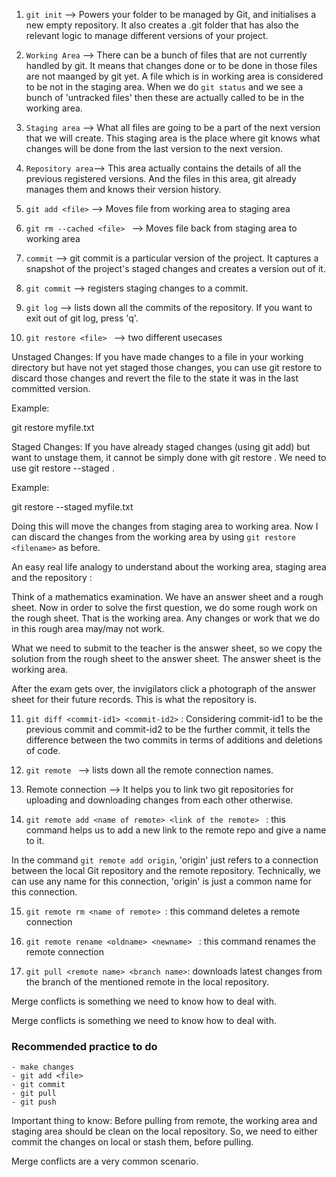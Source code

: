 1. `git init` --> Powers your folder to be managed by Git, and initialises a new empty repository. It also creates a .git folder that has also the relevant logic to manage different versions of your project.

2. `Working Area` --> There can be a bunch of files that are not currently handled by git. It means that changes done or to be done in those files are not maanged by git yet. A file which is in working area is considered to be not in the staging area. When we do `git status` and we see a bunch of 'untracked files' then these are actually called to be in the working area.

3. `Staging area` --> What all files are going to be a part of the next version that we will create. This staging area is the place where git knows what changes will be done from the last version to the next version.

4. `Repository area`--> This area actually contains the details of all the previous registered versions. And the files in this area, git already manages them and knows their version history.

5. `git add <file>` --> Moves file from working area to staging area

6. `git rm --cached <file> ` --> Moves file back from staging area to working area

7. `commit` --> git commit is a particular version of the project. It captures a snapshot of the project's staged changes and creates a version out of it.

8. `git commit` --> registers staging changes to a commit. 

9. `git log` --> lists down all the commits of the repository. If you want to exit out of git log, press 'q'.

10. `git restore <file> ` --> two different usecases

Unstaged Changes: If you have made changes to a file in your working directory but have not yet staged those changes, you can use git restore <filename> to discard those changes and revert the file to the state it was in the last committed version.

Example:

git restore myfile.txt

Staged Changes: If you have already staged changes (using git add) but want to unstage them, it cannot be simply done with git restore <filename>. We need to use git restore --staged <filename>.

Example:

git restore --staged myfile.txt

Doing this will move the changes from staging area to working area. Now I can discard the changes from the working area by using `git restore <filename>` as before.

An easy real life analogy to understand about the working area, staging area and the repository :

Think of a mathematics examination. We have an answer sheet and a rough sheet. Now in order to solve the first question, we do some rough work on the rough sheet. That is the working area. Any changes or work that we do in this rough area may/may not work.

What we need to submit to the teacher is the answer sheet, so we copy the solution from the rough sheet to the answer sheet. The answer sheet is the working area.

After the exam gets over, the invigilators click a photograph of the answer sheet for their future records. This is what the repository is.

11. `git diff <commit-id1> <commit-id2>` : Considering commit-id1 to be the previous commit and commit-id2 to be the further commit, it tells the difference between the two commits in terms of additions and deletions of code.

12. `git remote ` --> lists down all the remote connection names.

13. Remote connection --> It helps you to link two git repositories for uploading and downloading changes from each other otherwise.

14. `git remote add <name of remote> <link of the remote> ` : this command helps us to add a new link to the remote repo and give a name to it.

In the command `git remote add origin`, 'origin' just refers to a connection between the local Git repository and the remote repository. Technically, we can use any name for this connection, 'origin' is just a common name for this connection.

15. `git remote rm <name of remote> `: this command deletes a remote connection

16. `git remote rename <oldname> <newname> ` : this command renames the remote connection

17. `git pull <remote name> <branch name>`: downloads latest changes from the branch of the mentioned remote in the local repository.

Merge conflicts is something we need to know how to deal with.

Merge conflicts is something we need to know how to deal with.

### Recommended practice to do

    - make changes
    - git add <file>
    - git commit
    - git pull
    - git push

Important thing to know: Before pulling from remote, the working area and staging area should be clean on the local repository. So, we need to either commit the changes on local or stash them, before pulling.

Merge conflicts are a very common scenario.
